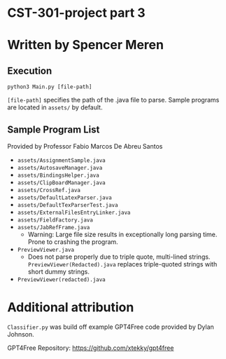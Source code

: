 # CST-301-project part 3
# Written by Spencer Meren

## Execution

	python3 Main.py [file-path]

`[file-path]` specifies the path of the .java file to parse. Sample programs are located in `assets/` by default.

## Sample Program List

Provided by Professor Fabio Marcos De Abreu Santos
- `assets/AssignmentSample.java`
- `assets/AutosaveManager.java`
- `assets/BindingsHelper.java`
- `assets/ClipBoardManager.java`
- `assets/CrossRef.java`
- `assets/DefaultLatexParser.java`
- `assets/DefaultTexParserTest.java`
- `assets/ExternalFilesEntryLinker.java`
- `assets/FieldFactory.java`
- `assets/JabRefFrame.java`
	- Warning: Large file size results in exceptionally long parsing time. Prone to crashing the program.
- `PreviewViewer.java`
	- Does not parse properly due to triple quote, multi-lined strings. `PreviewViewer(Redacted).java` replaces triple-quoted strings with short dummy strings.
- `PreviewViewer(redacted).java`

# Additional attribution

`Classifier.py` was build off example GPT4Free code provided by Dylan Johnson.

GPT4Free Repository: https://github.com/xtekky/gpt4free
